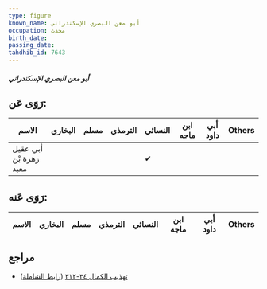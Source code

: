 ```yaml
---
type: figure
known_name: أبو معن البصري الإسكندراني
occupation: محدث
birth_date:
passing_date:
tahdhib_id: 7643
---
```

##### أبو معن البصري الإسكندراني

## رَوَى عَن:
| الاسم                  | البخاري | مسلم | الترمذي | النسائي | ابن ماجه | أبي داود | Others |
| ---------------------- | ------- | ---- | ------- | ------- | -------- | -------- | ------ |
| أبي عقيل زهرة بْن معبد |         |      |         | ✔       |          |          |        |
## رَوَى عَنه:
| الاسم | البخاري | مسلم | الترمذي | النسائي | ابن ماجه | أبي داود | Others |
| ----- | ------- | ---- | ------- | ------- | -------- | -------- | ------ |
## مراجع
- [تهذيب الكمال ٣٤-٣١٢](obsidian://open?vault=Tahdhib-al-Kamal&file=Figures/٧٦٤٣-أبو%20معن%20البصري%20الإسكندراني) ([رابط الشاملة](https://shamela.ws/book/3722/18429))